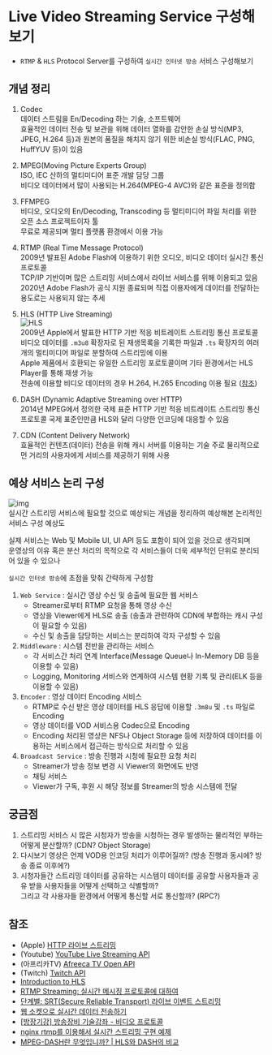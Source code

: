 # Live Video Streaming Service 구성해보기
- `RTMP` & `HLS` Protocol Server를 구성하여 `실시간 인터넷 방송` 서비스 구성해보기

## 개념 정리
1. Codec  
데이터 스트림을 En/Decoding 하는 기술, 소프트웨어  
효율적인 데이터 전송 및 보관을 위해 데이터 열화를 감안한 손실 방식(MP3, JPEG, H.264 등)과 원본의 품질을 해치지 않기 위한 비손실 방식(FLAC, PNG, HuffYUV 등)이 있음  

2. MPEG(Moving Picture Experts Group)  
ISO, IEC 산하의 멀티미디어 표준 개발 담당 그룹  
비디오 데이터에서 많이 사용되는 H.264(MPEG-4 AVC)와 같은 표준을 정의함  

3. FFMPEG  
비디오, 오디오의 En/Decoding, Transcoding 등 멀티미디어 파일 처리를 위한 오픈 소스 프로젝트이자 툴  
무료로 제공되며 멀티 플랫폼 환경에서 이용 가능

4. RTMP (Real Time Message Protocol)  
2009년 발표된 Adobe Flash에 이용하기 위한 오디오, 비디오 데이터 실시간 통신 프로토콜  
TCP/IP 기반이며 많은 스트리밍 서비스에서 라이브 서비스를 위해 이용되고 있음  
2020년 Adobe Flash가 공식 지원 종료되며 직접 이용자에게 데이터를 전달하는 용도로는 사용되지 않는 추세  

5. HLS (HTTP Live Streaming)  
![HLS](https://docs-assets.developer.apple.com/published/f089b49e80af12371bab35ee7275c735/http-live-streaming-1~dark@2x.png)  
2009년 Apple에서 발표한 HTTP 기반 적응 비트레이트 스트리밍 통신 프로토콜  
비디오 데이터를 `.m3u8` 확장자로 된 재생목록을 기록한 파일과 `.ts` 확장자의 여러 개의 멀티미디어 파일로 분할하여 스트리밍에 이용  
Apple 제품에서 호환되는 유일한 스트리밍 포로토콜이며 기타 환경에서는 HLS Player를 통해 재생 가능  
전송에 이용할 비디오 데이터의 경우 H.264, H.265 Encoding 이용 필요 ([참조](https://www.cloudflare.com/ko-kr/learning/video/what-is-mpeg-dash/))

6. DASH (Dynamic Adaptive Streaming over HTTP)  
2014년 MPEG에서 정의한 국제 표준 HTTP 기반 적응 비트레이트 스트리밍 통신 프로토콜
국제 표준인만큼 HLS와 달리 다양한 인코딩에 대응할 수 있음

7. CDN (Content Delivery Network)  
효율적인 컨텐츠(데이터) 전송을 위해 캐시 서버를 이용하는 기술
주로 물리적으로 먼 거리의 사용자에게 서비스를 제공하기 위해 사용

## 예상 서비스 논리 구성
![img](https://github.com/HashCitrine/testLiveVideoStreamingService/assets/38382859/f0ff3a77-fe00-4f83-b688-7e787f603ee7)  
실시간 스트리밍 서비스에 필요할 것으로 예상되는 개념을 정리하여 예상해본 논리적인 서비스 구성 예상도  

실제 서비스는 Web 및 Mobile UI, UI API 등도 포함이 되어 있을 것으로 생각되며  
운영상의 이유 혹은 분산 처리의 목적으로 각 서비스들이 더욱 세부적인 단위로 분리되어 있을 수 있으나  

`실시간 인터넷 방송`에 초점을 맞춰 간략하게 구성함

1. `Web Service` : 실시간 영상 수신 및 송출에 필요한 웹 서비스
   - Streamer로부터 RTMP 요청을 통해 영상 수신
   - 영상을 Viewer에게 HLS로 송출 (송출과 관련하여 CDN에 부합하는 캐시 구성이 필요할 수 있음)
   - 수신 및 송출을 담당하는 서비스는 분리하여 각자 구성할 수 있음
2. `Middleware` : 시스템 전반을 관리하는 서비스
   - 각 서비스간 처리 연계 Interface(Message Queue나 In-Memory DB 등을 이용할 수 있음)
   - Logging, Monitoring 서비스와 연계하여 시스템 현황 기록 및 관리(ELK 등을 이용할 수 있음)
3. `Encoder` : 영상 데이터 Encoding 서비스
   - RTMP로 수신 받은 영상 데이터를 HLS 응답에 이용할 `.3m8u` 및 `.ts` 파일로 Encoding
   - 영상 데이터를 VOD 서비스용 Codec으로 Encoding
   - Encoding 처리된 영상은 NFS나 Object Storage 등에 저장하여 데이터를 이용하는 서비스에서 접근하는 방식으로 처리할 수 있음
4. `Broadcast Service` : 방송 진행과 시청에 필요한 요청 처리
   - Streamer가 방송 정보 변경 시 Viewer의 화면에도 반영
   - 채팅 서비스
   - Viewer가 구독, 후원 시 해당 정보를 Streamer의 방송 시스템에 전달

## 궁금점
1. 스트리밍 서비스 시 많은 시청자가 방송을 시청하는 경우 발생하는 물리적인 부하는 어떻게 분산할까? (CDN? Object Storage)
2. 다시보기 영상은 언제 VOD용 인코딩 처리가 이루어질까? (방송 진행과 동시에? 방송 종료 이후에?)
3. 시청자들간 스트리밍 데이터를 공유하는 시스템이 데이터를 공유할 사용자들과 공유 받을 사용자들을 어떻게 선택하고 식별할까?  
   그리고 각 사용자들 환경에서 어떻게 통신할 서로 통신할까? (RPC?)

## 참조
- (Apple) [HTTP 라이브 스트리밍](https://developer.apple.com/documentation/http-live-streaming#Encode-and-deliver-streaming-media)
- (Youtube) [YouTube Live Streaming API](https://developers.google.com/youtube/v3/live/life-of-a-broadcast?hl=ko)
- (아프리카TV) [Afreeca TV Open API](https://developers.afreecatv.com/?szWork=openapi)
- (Twitch) [Twitch API](https://dev.twitch.tv/docs/api)
- [Introduction to HLS](https://medium.com/@hongseongho/introduction-to-hls-e7186f411a02)
- [RTMP Streaming: 실시간 메시징 프로토콜에 대하여](https://growthvalue.tistory.com/178)
- [단계별: SRT(Secure Reliable Transport) 라이브 이벤트 스트리밍](https://ko.studio.support.brightcove.com/live/get-started/step-step-live-srt.html)
- [웹 소켓으로 실시간 데이터 전송하기](https://velog.io/@skh9797/%EC%9B%B9-%EC%86%8C%EC%BC%93%EC%9C%BC%EB%A1%9C-%EC%8B%A4%EC%8B%9C%EA%B0%84-%EB%8D%B0%EC%9D%B4%ED%84%B0-%EC%A0%84%EC%86%A1%ED%95%98%EA%B8%B0)
- [[방장기강] 방송장비 기술강좌 - 비디오 프로토콜](https://youtu.be/sUtIxxTkpOA?si=YjPP8R-ICrJ1hQvi)
- [nginx rtmp를 이용해서 실시간 스트리밍 구현 예제](https://qteveryday.tistory.com/372)
- [MPEG-DASH란 무엇입니까? | HLS와 DASH의 비교](https://www.cloudflare.com/ko-kr/learning/video/what-is-mpeg-dash/)